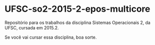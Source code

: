 # UFSC-so2-2015-2-epos-multicore
Repositório para os trabalhos da disciplina Sistemas Operacionais 2, da UFSC, cursada em 2015.2.

Se você vai cursar essa disciplina, boa sorte.
